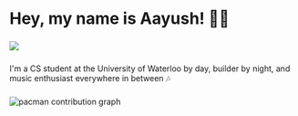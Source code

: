 <h1 align="left">Hey, my name is Aayush! 👋🏽</h1>

###

<div align="left">
  <img src="https://visitor-badge.laobi.icu/badge?page_id=AayushGrover101.AayushGrover101&left_text=Profile%20views"  />
</div>

###

<p align="left">I'm a CS student at the University of Waterloo by day, builder by night, and music enthusiast everywhere in between 🎶</p>

###

<picture>
  <source media="(prefers-color-scheme: dark)" srcset="https://raw.githubusercontent.com/AayushGrover101/AayushGrover101/output/pacman-contribution-graph-dark.svg">
  <source media="(prefers-color-scheme: light)" srcset="https://raw.githubusercontent.com/AayushGrover101/AayushGrover101/output/pacman-contribution-graph.svg">
  <img alt="pacman contribution graph" src="https://raw.githubusercontent.com/AayushGrover101/AayushGrover101/output/pacman-contribution-graph.svg">
</picture>

###
